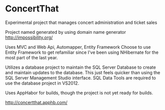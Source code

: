 ConcertThat
===========

Experimental project that manages concert administration and ticket sales

Project named generated by using domain name generator http://impossibility.org/

Uses MVC and Web Api, Automapper, Entity Framework
Choose to use Entity Framework to get refamiliar since I've been using NHibernate for the most part of the last year.

Utilizes a database project to maintain the SQL Server Database to create and maintain updates to the database.
This just feels quicker than using the SQL Server Management Studio interface.  SQL Data Tools are required to use the database project in VS2012.

Uses AppHabor for builds, though the project is not yet ready for builds.

http://concertthat.apphb.com/

